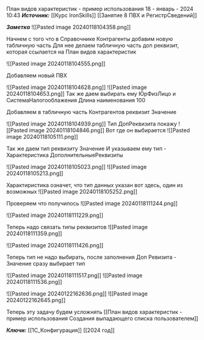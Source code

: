 
План видов характеристик - пример использования
 18 - январь - 2024  10:43 
***Источник:***  [[Курс IronSkills]] [[Занятие 8 ПВХ и РегистрСведений]]

***Заметка*** 
![[Pasted image 20240118104358.png]]

Начнем с того что в Справочнике Контрагенты добавим новую табличную часть
Для нее делаем табличную часть доп реквизит, которая ссылается на План видов характеристик

![[Pasted image 20240118104555.png]]


Добавляем новый ПВХ

![[Pasted image 20240118104628.png]]
![[Pasted image 20240118104653.png]]
Так же даем выбирать ему ЮрФизЛицо и СистемаНалогооблажения
Длина наименования 100

Добавляем в табличную часть Контрагентов реквизит Значение


![[Pasted image 20240118104939.png]]
Тип ДопРеквизита  покажу 
![[Pasted image 20240118104846.png]]
Вот где он выбирается
![[Pasted image 20240118105111.png]]

Так же даем тип реквизиту Значение
И указываем ему тип - Характеристика ДополнительныеРеквизиты

![[Pasted image 20240118105023.png]]
![[Pasted image 20240118105213.png]]

Характиристика означет, что тип данных указан вот здесь, один из возможных
![[Pasted image 20240118105252.png]]


Проверяем что получилось
![[Pasted image 20240118111244.png]]

![[Pasted image 20240118111229.png]]


Теперь надо связать типы реквизитов
![[Pasted image 20240118111359.png]]

![[Pasted image 20240118111426.png]]

Теперь тип не надо выбирать, после заполнения Доп Ревизита  - Значение сразу выбирает тип

![[Pasted image 20240118111517.png]]
![[Pasted image 20240118111536.png]]

![[Pasted image 20240122162636.png]]
![[Pasted image 20240122162645.png]]

Теперь эту задачу будем усложнять
[[План видов характеристик - пример использования Создания выпадающего списка пользователем]]

***Ключи:*** [[1С_Конфигурация]] [[2024 год]]